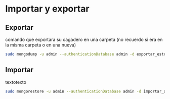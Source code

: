 # Importar y exportar
## Exportar
comando que exportara su cagadero en una carpeta (no recuerdo si era en la misma carpeta o en una nueva)
```bash
sudo mongodump -u admin --authenticationDatabase admin -d exportar_esto
```

## Importar
textotexto
```bash
sudo mongorestore -u admin --authenticationDatabase admin -d importar_aca /ruta/del/dump/
```
